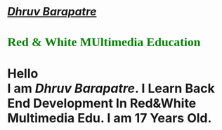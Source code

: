 
<!DOCTYPE html>
<html>
<head>
</head>
<body>
    <h1 style="font-size:25px;"><i><u>Dhruv Barapatre</u></i></h1>
    <h1 style="color:green;font-family: Calibri;"><b>Red & White MUltimedia Education</b></h1>
    <h1>Hello<br>I am<em><b> Dhruv Barapatre</b></em>. I Learn <b>Back End Development </b>In Red&White Multimedia Edu. I am 17 Years Old.</h1>
</body>
</html>
